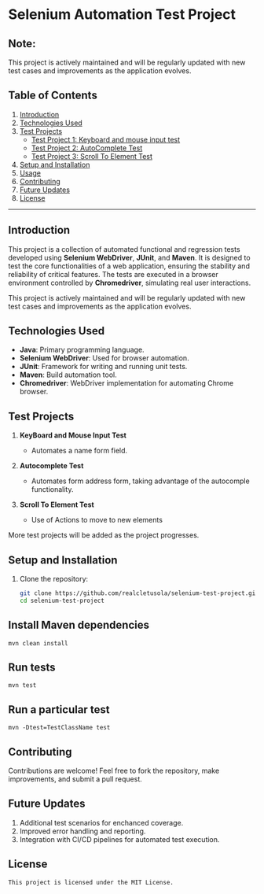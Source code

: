 # Selenium Automation Test Project

## Note: 
This project is actively maintained and will be regularly updated with new test cases and improvements as the application evolves.


## Table of Contents
1. [Introduction](#introduction)
2. [Technologies Used](#technologies-used)
3. [Test Projects](#test-projects)
   - [Test Project 1: Keyboard and mouse input test](#test-project-1-keyboard-and-mouse-input-test)
   - [Test Project 2: AutoComplete Test](#test-project-2-autocomplete-test)
   - [Test Project 3: Scroll To Element Test](#test-project-3-scroll-to-element-test)
   <!-- - [Test Project 3: Search Functionality Test](#test-project-3-search-functionality-test) -->
4. [Setup and Installation](#setup-and-installation)
5. [Usage](#usage)
6. [Contributing](#contributing)
7. [Future Updates](#future-updates)
8. [License](#license)

---

## Introduction
This project is a collection of automated functional and regression tests developed using **Selenium WebDriver**, **JUnit**, and **Maven**. It is designed to test the core functionalities of a web application, ensuring the stability and reliability of critical features. The tests are executed in a browser environment controlled by **Chromedriver**, simulating real user interactions.

This project is actively maintained and will be regularly updated with new test cases and improvements as the application evolves.

## Technologies Used
- **Java**: Primary programming language.
- **Selenium WebDriver**: Used for browser automation.
- **JUnit**: Framework for writing and running unit tests.
- **Maven**: Build automation tool.
- **Chromedriver**: WebDriver implementation for automating Chrome browser.

## Test Projects
1. **KeyBoard and Mouse Input Test**
   - Automates a name form field.

2. **Autocomplete Test**
   - Automates form address form, taking advantage of the autocomple functionality.

3. **Scroll To Element Test**
   - Use of Actions to move to new elements

<!-- 3. **Search Functionality Test**
   - Tests the search feature with various keywords.
   - Validates the accuracy of displayed results. -->

More test projects will be added as the project progresses.

## Setup and Installation
1. Clone the repository:
   ```sh
   git clone https://github.com/realcletusola/selenium-test-project.git
   cd selenium-test-project
   ```

## Install Maven dependencies
    mvn clean install

## Run tests
    mvn test

## Run a particular test 
    mvn -Dtest=TestClassName test 

## Contributing 
Contributions are welcome! Feel free to fork the repository, make improvements, and submit a pull request.

## Future Updates
1. Additional test scenarios for enchanced coverage.
2. Improved error handling and reporting.
3. Integration with CI/CD pipelines for automated test execution.

## License 
    This project is licensed under the MIT License.